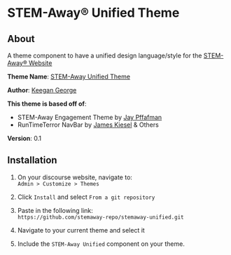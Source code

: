 # STEM-Away&reg; Unified Theme

## About

A theme component to have a unified design language/style for the [STEM-Away&reg; Website](https://stemaway.com)

**Theme Name**: [STEM-Away Unified Theme](https://github.com/stemaway-repo/stemaway-unified/)

**Author**: [Keegan George](https://github.com/keegangeorge)

**This theme is based off of**:

- STEM-Away Engagement Theme by [Jay Pffafman](https://github.com/pfaffman)
- RunTimeTerror NavBar by [James Kiesel](https://github.com/gdpelican) & Others

**Version**: 0.1

## Installation

1. On your discourse website, navigate to: <br> `Admin > Customize > Themes`

2. Click `Install` and select `From a git repository`

3. Paste in the following link: <br>
   `https://github.com/stemaway-repo/stemaway-unified.git`

4. Navigate to your current theme and select it

5. Include the `STEM-Away Unified` component on your theme.
